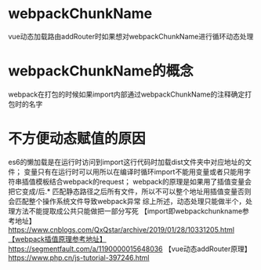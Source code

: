 # webpackChunkName
vue动态加载路由addRouter时如果想对webpackChunkName进行循环动态处理
# webpackChunkName的概念   
webpack在打包的时候如果import内部通过webpackChunkName的注释确定打包时的名字
# 不方便动态赋值的原因    
es6的懒加载是在运行时访问到import这行代码时加载dist文件夹中对应地址的文件； 变量只有在运行时可以用所以在编译时循环import不能用变量或者只能用字符串插值模板结合webpack的request；     webpack的原理是如果用了插值变量会把它变成/后.*   匹配静态路径之后所有文件，所以不可以整个地址用插值变量否则会匹配整个操作系统文件导致webpack异常
综上所述，动态处理只能做半个，处理方法不能提取成公共只能做把一部分写死  【import即webpackchunkname参考地址】 https://www.cnblogs.com/QxQstar/archive/2019/01/28/10331205.html【webpack插值原理参考地址】https://segmentfault.com/a/1190000015648036  【vue动态addRouter原理】https://www.php.cn/js-tutorial-397246.html
